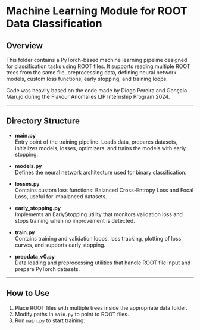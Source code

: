 # Machine Learning Module for ROOT Data Classification

## Overview

This folder contains a PyTorch-based machine learning pipeline designed for classification tasks using ROOT files. It supports reading multiple ROOT trees from the same file, preprocessing data, defining neural network models, custom loss functions, early stopping, and training loops.

Code was heavily based on the code made by Diogo Pereira and Gonçalo Marujo during the Flavour Anomalies LIP Internship Program 2024.

---

## Directory Structure

- **main.py**  
  Entry point of the training pipeline. Loads data, prepares datasets, initializes models, losses, optimizers, and trains the models with early stopping.

- **models.py**  
  Defines the neural network architecture used for binary classification.

- **losses.py**  
  Contains custom loss functions: Balanced Cross-Entropy Loss and Focal Loss, useful for imbalanced datasets.

- **early_stopping.py**  
  Implements an EarlyStopping utility that monitors validation loss and stops training when no improvement is detected.

- **train.py**  
  Contains training and validation loops, loss tracking, plotting of loss curves, and supports early stopping.

- **prepdata_v0.py**  
  Data loading and preprocessing utilities that handle ROOT file input and prepare PyTorch datasets.

---

## How to Use

1. Place ROOT files with multiple trees inside the appropriate data folder.
2. Modify paths in `main.py` to point to ROOT files.
3. Run `main.py` to start training:

